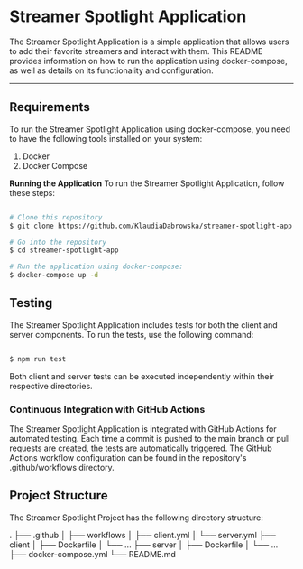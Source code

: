 # Streamer Spotlight Application

The Streamer Spotlight Application is a simple application that allows users to add their favorite streamers and interact with them. This README provides information on how to run the application using docker-compose, as well as details on its functionality and configuration.

---

## Requirements

To run the Streamer Spotlight Application using docker-compose, you need to have the following tools installed on your system:

1. Docker
2. Docker Compose

**Running the Application**
To run the Streamer Spotlight Application, follow these steps:

```sh

# Clone this repository
$ git clone https://github.com/KlaudiaDabrowska/streamer-spotlight-app

# Go into the repository
$ cd streamer-spotlight-app

# Run the application using docker-compose:
$ docker-compose up -d

```

## Testing

The Streamer Spotlight Application includes tests for both the client and server components. To run the tests, use the following command:

```sh

$ npm run test

```

Both client and server tests can be executed independently within their respective directories.

### Continuous Integration with GitHub Actions

The Streamer Spotlight Application is integrated with GitHub Actions for automated testing. Each time a commit is pushed to the main branch or pull requests are created, the tests are automatically triggered. The GitHub Actions workflow configuration can be found in the repository's .github/workflows directory.

## Project Structure

The Streamer Spotlight Project has the following directory structure:

.
├── .github
│ ├── workflows
│ ├── client.yml
│ └── server.yml
├── client
│ ├── Dockerfile
│ └── ...
├── server
│ ├── Dockerfile
│ └── ...
├── docker-compose.yml
└── README.md
